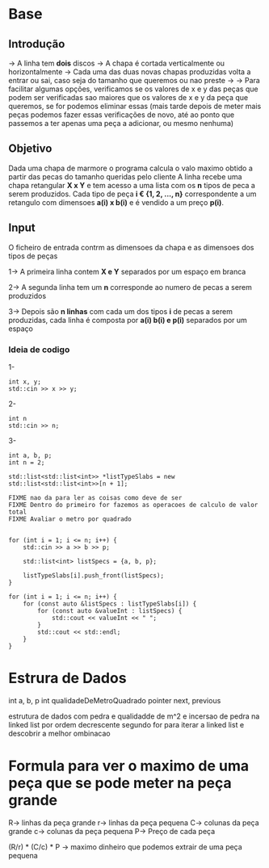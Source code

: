 # Base

## Introdução

-> A linha tem **dois** discos
-> A chapa é cortada verticalmente ou horizontalmente
-> Cada  uma das duas novas chapas produzidas volta a entrar ou sai, caso seja do tamanho que queremos ou nao preste
-> 
-> Para facilitar algumas opções, verificamos se os valores de x e y das peças que podem ser verificadas sao maiores que os valores de x e y da peça que queremos, se for podemos eliminar essas (mais tarde depois de meter mais peças podemos fazer essas verificações de novo, até ao ponto que passemos a ter apenas uma peça a adicionar, ou mesmo nenhuma)

## Objetivo

Dada uma chapa de marmore o programa calcula o valo maximo obtido a partir das pecas do tamanho queridas pelo cliente
A linha recebe uma chapa retangular **X x Y** e tem acesso a uma lista com os **n** tipos de peca a serem produzidos. Cada tipo de peça **i € {1, 2, ..., n}** correspondente a um retangulo com dimensoes **a(i) x b(i)** e é vendido a um preço **p(i)**.

## Input
O ficheiro de entrada contrm as dimensoes da chapa e as dimensoes dos tipos de peças

1-> A primeira linha contem **X e Y** separados por um espaço em branca

2-> A segunda linha tem um **n** corresponde ao numero de pecas a serem produzidos

3-> Depois são **n linhas** com cada um dos tipos **i** de pecas a serem produzidas, cada linha é composta por **a(i) b(i) e p(i)** separados por um espaço

### Ideia de codigo

1-
```
int x, y;
std::cin >> x >> y;
```

2-
```
int n
std::cin >> n;
```

3-
```
int a, b, p;
int n = 2;

std::list<std::list<int>> *listTypeSlabs = new std::list<std::list<int>>[n + 1];

FIXME nao da para ler as coisas como deve de ser 
FIXME Dentro do primeiro for fazemos as operacoes de calculo de valor total
FIXME Avaliar o metro por quadrado


for (int i = 1; i <= n; i++) {
    std::cin >> a >> b >> p;

    std::list<int> listSpecs = {a, b, p};

    listTypeSlabs[i].push_front(listSpecs);
}

for (int i = 1; i <= n; i++) {
    for (const auto &listSpecs : listTypeSlabs[i]) {
        for (const auto &valueInt : listSpecs) {
            std::cout << valueInt << " ";
        }
        std::cout << std::endl;
    }
}
```
# Estrura de Dados
int a, b, p
int qualidadeDeMetroQuadrado
pointer next, previous

estrutura de dados com pedra e qualidadde de m^2 e incersao de pedra na linked list por ordem decrescente 
segundo for para iterar a linked list e descobrir a melhor ombinacao

# Formula para ver o maximo de uma peça que se pode meter na peça grande

R-> linhas da peça grande
r-> linhas da peça pequena
C-> colunas da peça grande
c-> colunas da peça pequena
P-> Preço de cada peça

(R/r) * (C/c) * P -> maximo dinheiro que podemos extrair de uma peça pequena




